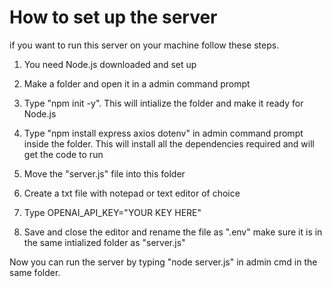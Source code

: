 # How to set up the server

if you want to run this server on your machine follow these steps.

1. You need Node.js downloaded and set up

2. Make a folder and open it in a admin command prompt 

3. Type "npm init -y". This will intialize the folder and make it ready for Node.js

4. Type "npm install express axios dotenv" in admin command prompt inside the folder. This will install all the dependencies required and will get the code to run

5. Move the "server.js" file into this folder

6. Create a txt file with notepad or text editor of choice

7. Type OPENAI_API_KEY="YOUR KEY HERE"

8. Save and close the editor and rename the file as ".env" make sure it is in the same intialized folder as "server.js"

Now you can run the server by typing "node server.js" in admin cmd in the same folder.

